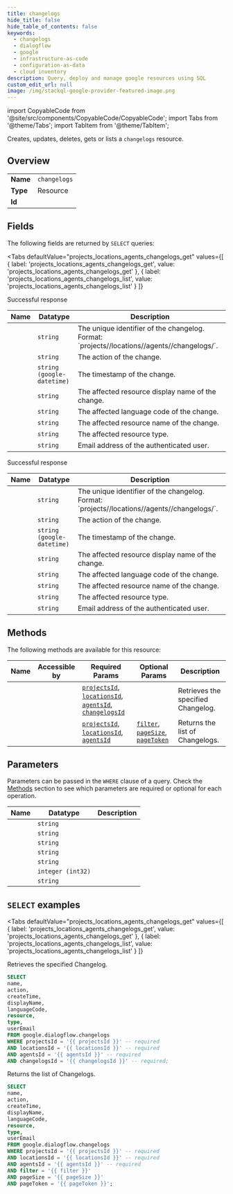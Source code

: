```yaml
--- 
title: changelogs
hide_title: false
hide_table_of_contents: false
keywords:
  - changelogs
  - dialogflow
  - google
  - infrastructure-as-code
  - configuration-as-data
  - cloud inventory
description: Query, deploy and manage google resources using SQL
custom_edit_url: null
image: /img/stackql-google-provider-featured-image.png
---
```


import CopyableCode from '@site/src/components/CopyableCode/CopyableCode';
import Tabs from '@theme/Tabs';
import TabItem from '@theme/TabItem';

Creates, updates, deletes, gets or lists a <code>changelogs</code> resource.

## Overview
<table><tbody>
<tr><td><b>Name</b></td><td><code>changelogs</code></td></tr>
<tr><td><b>Type</b></td><td>Resource</td></tr>
<tr><td><b>Id</b></td><td><CopyableCode code="google.dialogflow.changelogs" /></td></tr>
</tbody></table>

## Fields

The following fields are returned by `SELECT` queries:

<Tabs
    defaultValue="projects_locations_agents_changelogs_get"
    values={[
        { label: 'projects_locations_agents_changelogs_get', value: 'projects_locations_agents_changelogs_get' },
        { label: 'projects_locations_agents_changelogs_list', value: 'projects_locations_agents_changelogs_list' }
    ]}
>
<TabItem value="projects_locations_agents_changelogs_get">

Successful response

<table>
<thead>
    <tr>
    <th>Name</th>
    <th>Datatype</th>
    <th>Description</th>
    </tr>
</thead>
<tbody>
<tr>
    <td><CopyableCode code="name" /></td>
    <td><code>string</code></td>
    <td>The unique identifier of the changelog. Format: `projects//locations//agents//changelogs/`.</td>
</tr>
<tr>
    <td><CopyableCode code="action" /></td>
    <td><code>string</code></td>
    <td>The action of the change.</td>
</tr>
<tr>
    <td><CopyableCode code="createTime" /></td>
    <td><code>string (google-datetime)</code></td>
    <td>The timestamp of the change.</td>
</tr>
<tr>
    <td><CopyableCode code="displayName" /></td>
    <td><code>string</code></td>
    <td>The affected resource display name of the change.</td>
</tr>
<tr>
    <td><CopyableCode code="languageCode" /></td>
    <td><code>string</code></td>
    <td>The affected language code of the change.</td>
</tr>
<tr>
    <td><CopyableCode code="resource" /></td>
    <td><code>string</code></td>
    <td>The affected resource name of the change.</td>
</tr>
<tr>
    <td><CopyableCode code="type" /></td>
    <td><code>string</code></td>
    <td>The affected resource type.</td>
</tr>
<tr>
    <td><CopyableCode code="userEmail" /></td>
    <td><code>string</code></td>
    <td>Email address of the authenticated user.</td>
</tr>
</tbody>
</table>
</TabItem>
<TabItem value="projects_locations_agents_changelogs_list">

Successful response

<table>
<thead>
    <tr>
    <th>Name</th>
    <th>Datatype</th>
    <th>Description</th>
    </tr>
</thead>
<tbody>
<tr>
    <td><CopyableCode code="name" /></td>
    <td><code>string</code></td>
    <td>The unique identifier of the changelog. Format: `projects//locations//agents//changelogs/`.</td>
</tr>
<tr>
    <td><CopyableCode code="action" /></td>
    <td><code>string</code></td>
    <td>The action of the change.</td>
</tr>
<tr>
    <td><CopyableCode code="createTime" /></td>
    <td><code>string (google-datetime)</code></td>
    <td>The timestamp of the change.</td>
</tr>
<tr>
    <td><CopyableCode code="displayName" /></td>
    <td><code>string</code></td>
    <td>The affected resource display name of the change.</td>
</tr>
<tr>
    <td><CopyableCode code="languageCode" /></td>
    <td><code>string</code></td>
    <td>The affected language code of the change.</td>
</tr>
<tr>
    <td><CopyableCode code="resource" /></td>
    <td><code>string</code></td>
    <td>The affected resource name of the change.</td>
</tr>
<tr>
    <td><CopyableCode code="type" /></td>
    <td><code>string</code></td>
    <td>The affected resource type.</td>
</tr>
<tr>
    <td><CopyableCode code="userEmail" /></td>
    <td><code>string</code></td>
    <td>Email address of the authenticated user.</td>
</tr>
</tbody>
</table>
</TabItem>
</Tabs>

## Methods

The following methods are available for this resource:

<table>
<thead>
    <tr>
    <th>Name</th>
    <th>Accessible by</th>
    <th>Required Params</th>
    <th>Optional Params</th>
    <th>Description</th>
    </tr>
</thead>
<tbody>
<tr>
    <td><a href="#projects_locations_agents_changelogs_get"><CopyableCode code="projects_locations_agents_changelogs_get" /></a></td>
    <td><CopyableCode code="select" /></td>
    <td><a href="#parameter-projectsId"><code>projectsId</code></a>, <a href="#parameter-locationsId"><code>locationsId</code></a>, <a href="#parameter-agentsId"><code>agentsId</code></a>, <a href="#parameter-changelogsId"><code>changelogsId</code></a></td>
    <td></td>
    <td>Retrieves the specified Changelog.</td>
</tr>
<tr>
    <td><a href="#projects_locations_agents_changelogs_list"><CopyableCode code="projects_locations_agents_changelogs_list" /></a></td>
    <td><CopyableCode code="select" /></td>
    <td><a href="#parameter-projectsId"><code>projectsId</code></a>, <a href="#parameter-locationsId"><code>locationsId</code></a>, <a href="#parameter-agentsId"><code>agentsId</code></a></td>
    <td><a href="#parameter-filter"><code>filter</code></a>, <a href="#parameter-pageSize"><code>pageSize</code></a>, <a href="#parameter-pageToken"><code>pageToken</code></a></td>
    <td>Returns the list of Changelogs.</td>
</tr>
</tbody>
</table>

## Parameters

Parameters can be passed in the `WHERE` clause of a query. Check the [Methods](#methods) section to see which parameters are required or optional for each operation.

<table>
<thead>
    <tr>
    <th>Name</th>
    <th>Datatype</th>
    <th>Description</th>
    </tr>
</thead>
<tbody>
<tr id="parameter-agentsId">
    <td><CopyableCode code="agentsId" /></td>
    <td><code>string</code></td>
    <td></td>
</tr>
<tr id="parameter-changelogsId">
    <td><CopyableCode code="changelogsId" /></td>
    <td><code>string</code></td>
    <td></td>
</tr>
<tr id="parameter-locationsId">
    <td><CopyableCode code="locationsId" /></td>
    <td><code>string</code></td>
    <td></td>
</tr>
<tr id="parameter-projectsId">
    <td><CopyableCode code="projectsId" /></td>
    <td><code>string</code></td>
    <td></td>
</tr>
<tr id="parameter-filter">
    <td><CopyableCode code="filter" /></td>
    <td><code>string</code></td>
    <td></td>
</tr>
<tr id="parameter-pageSize">
    <td><CopyableCode code="pageSize" /></td>
    <td><code>integer (int32)</code></td>
    <td></td>
</tr>
<tr id="parameter-pageToken">
    <td><CopyableCode code="pageToken" /></td>
    <td><code>string</code></td>
    <td></td>
</tr>
</tbody>
</table>

## `SELECT` examples

<Tabs
    defaultValue="projects_locations_agents_changelogs_get"
    values={[
        { label: 'projects_locations_agents_changelogs_get', value: 'projects_locations_agents_changelogs_get' },
        { label: 'projects_locations_agents_changelogs_list', value: 'projects_locations_agents_changelogs_list' }
    ]}
>
<TabItem value="projects_locations_agents_changelogs_get">

Retrieves the specified Changelog.

```sql
SELECT
name,
action,
createTime,
displayName,
languageCode,
resource,
type,
userEmail
FROM google.dialogflow.changelogs
WHERE projectsId = '{{ projectsId }}' -- required
AND locationsId = '{{ locationsId }}' -- required
AND agentsId = '{{ agentsId }}' -- required
AND changelogsId = '{{ changelogsId }}' -- required;
```
</TabItem>
<TabItem value="projects_locations_agents_changelogs_list">

Returns the list of Changelogs.

```sql
SELECT
name,
action,
createTime,
displayName,
languageCode,
resource,
type,
userEmail
FROM google.dialogflow.changelogs
WHERE projectsId = '{{ projectsId }}' -- required
AND locationsId = '{{ locationsId }}' -- required
AND agentsId = '{{ agentsId }}' -- required
AND filter = '{{ filter }}'
AND pageSize = '{{ pageSize }}'
AND pageToken = '{{ pageToken }}';
```
</TabItem>
</Tabs>
